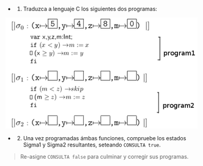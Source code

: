 * 1) Traduzca a lenguaje C los siguientes dos programas:

<img src="https://raw.githubusercontent.com/algo1-unc/mumuki-guia-c-laboratorio-1-imperativa-algo-1-unc/master/assets/2020-10-10-171105_652x325_scrot_1602360948628.png" alt="2020-10-10-171105_652x325_scrot_1602360948628.png" width="auto" height="auto">

* 2) Una vez programadas ámbas funciones, compruebe los estados Sigma1 y Sigma2 resultantes, seteando `CONSULTA true`. 

> Re-asigne `CONSULTA false` para culminar y corregir sus programas.